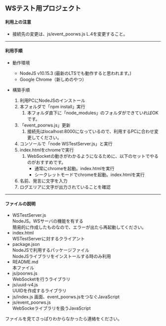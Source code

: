 WSテスト用プロジェクト  
---

#### 利用上の注意  
* 接続先の変更は、js/event_poorws.js L.4を変更すること。  

---
#### 利用手順

* 動作環境
	* NodeJS v10.15.3 (最新のLTSでも動作すると思われます。)
	* Google Chrome（新しめのやつ）


* 構築手順
	1. 利用PCにNodeJSのインストール
	1. 本フォルダで「npm install」実行
		1. 本フォルダ直下に「node_modules」のフォルダができていればOKです。
	1. 「event_poorws.js」更新
		1. 接続先はlocalhost:8000になっているので、利用するPCに合わせ変更してください。
	1. コンソールで「node WSTestServer.js」と実行
	1. index.htmlをchromeで実行
		1. WebSocketの動きがわかるようになるために、以下のセットでやるのがおすすめです。
			* 通常にchromeを起動。index.htmlを実行
			* シークレットモードでchromeを起動。index.htmlを実行
	1. 名前、発言に文字を入力
	1. ログエリアに文字が出力されていることを確認


---
#### ファイルの説明
* WSTestServer.js  
	NodeJS。WSサーバの機能を有する  
	簡易的に作成したものなので、エラーが出たら再起動してください。
* index.html  
	WSTestServerに対するクライアント  
* package.json  
	NodeJSで利用するパッケージファイル  
	NodeJSライブラリをインストールする時のみ利用
* README.md  
	本ファイル
* js/poorws.js  
	WebSocketを行うライブラリ
* js/uuid-v4.js  
	UUIDを作成するライブラリ
* js/index.js
	画面、event_poorws.jsをつなぐJavaScript
* js/event_poorws.js  
	WebSockeライブラリを扱うJavaScript

ファイルを見てさっぱりわからなかったら連絡をください。
